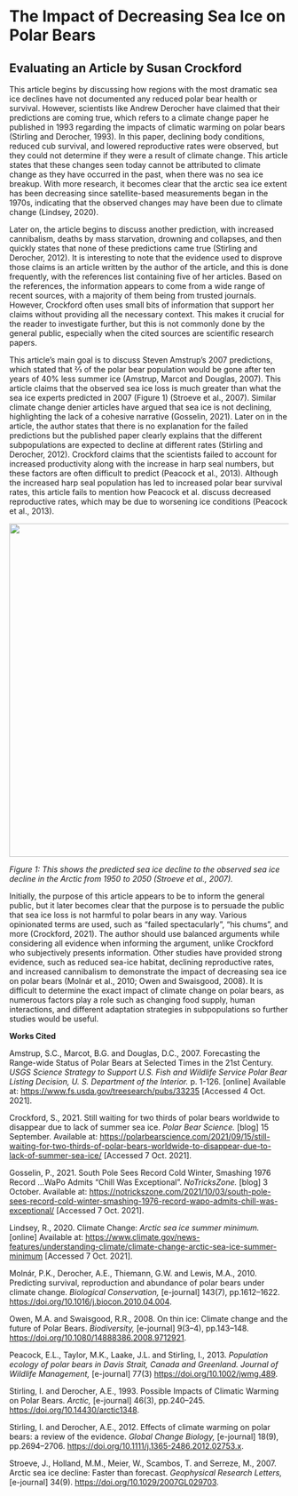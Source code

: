 
# The Impact of Decreasing Sea Ice on Polar Bears
## Evaluating an Article by Susan Crockford

This article begins by discussing how regions with the most dramatic sea ice declines have not documented any reduced polar bear health or survival. However, scientists like Andrew Derocher have claimed that their predictions are coming true, which refers to a climate change paper he published in 1993 regarding the impacts of climatic warming on polar bears (Stirling and Derocher, 1993). In this paper, declining body conditions, reduced cub survival, and lowered reproductive rates were observed, but they could not determine if they were a result of climate change. This article states that these changes seen today cannot be attributed to climate change as they have occurred in the past, when there was no sea ice breakup. With more research, it becomes clear that the arctic sea ice extent has been decreasing since satellite-based measurements began in the 1970s, indicating that the observed changes may have been due to climate change (Lindsey, 2020). 
  
 
Later on, the article begins to discuss another prediction, with increased cannibalism, deaths by mass starvation, drowning and collapses, and then quickly states that none of these predictions came true (Stirling and Derocher, 2012). It is interesting to note that the evidence used to disprove those claims is an article written by the author of the article, and this is done frequently, with the references list containing five of her articles. Based on the references, the information appears to come from a wide range of recent sources, with a majority of them being from trusted journals. However, Crockford often uses small bits of information that support her claims without providing all the necessary context. This makes it crucial for the reader to investigate further, but this is not commonly done by the general public, especially when the cited sources are scientific research papers. 
  

This article’s main goal is to discuss Steven Amstrup’s 2007 predictions, which stated that ⅔ of the polar bear population would be gone after ten years of 40% less summer ice (Amstrup, Marcot and Douglas, 2007). This article claims that the observed sea ice loss is much greater than what the sea ice experts predicted in 2007 (Figure 1) (Stroeve et al., 2007). Similar climate change denier articles have argued that sea ice is not declining, highlighting the lack of a cohesive narrative (Gosselin, 2021). Later on in the article, the author states that there is no explanation for the failed predictions but the published paper clearly explains that the different subpopulations are expected to decline at different rates (Stirling and Derocher, 2012). Crockford claims that the scientists failed to account for increased productivity along with the increase in harp seal numbers, but these factors are often difficult to predict (Peacock et al., 2013). Although the increased harp seal population has led to increased polar bear survival rates, this article fails to mention how Peacock et al. discuss decreased reproductive rates, which may be due to worsening ice conditions (Peacock et al., 2013). 

<p align="center">
  <img width="615" height="600" src="http://2.bp.blogspot.com/-njDh8aQ_Rd4/T0A8FcYAr_I/AAAAAAAACG4/iZqA2r3abu8/s1600/3354453675-650.jpg">
</p>

  *Figure 1: This shows the predicted sea ice decline to the observed sea ice decline in the Arctic from 1950 to 2050 (Stroeve et al., 2007).*


Initially, the purpose of this article appears to be to inform the general public, but it later becomes clear that the purpose is to persuade the public that sea ice loss is not harmful to polar bears in any way. Various opinionated terms are used, such as “failed spectacularly”, “his chums”, and more (Crockford, 2021). The author should use balanced arguments while considering all evidence when informing the argument, unlike Crockford who subjectively presents information. Other studies have provided strong evidence, such as reduced sea-ice habitat, declining reproductive rates, and increased cannibalism to demonstrate the impact of decreasing sea ice on polar bears (Molnár et al., 2010; Owen and Swaisgood, 2008). It is difficult to determine the exact impact of climate change on polar bears, as numerous factors play a role such as changing food supply, human interactions, and different adaptation strategies in subpopulations so further studies would be useful. 



**Works Cited**


Amstrup, S.C., Marcot, B.G. and Douglas, D.C., 2007. Forecasting the Range-wide Status of Polar Bears at Selected Times in the 21st Century. *USGS Science Strategy to Support U.S. Fish and Wildlife Service Polar Bear Listing Decision, U. S. Department of the Interior.* p. 1-126. [online] Available at: <https://www.fs.usda.gov/treesearch/pubs/33235> [Accessed 4 Oct. 2021].

Crockford, S., 2021. Still waiting for two thirds of polar bears worldwide to disappear due to lack of summer sea ice. *Polar Bear Science.* [blog] 15 September. Available at: <https://polarbearscience.com/2021/09/15/still-waiting-for-two-thirds-of-polar-bears-worldwide-to-disappear-due-to-lack-of-summer-sea-ice/> [Accessed 7 Oct. 2021].

Gosselin, P., 2021. South Pole Sees Record Cold Winter, Smashing 1976 Record …WaPo Admits “Chill Was Exceptional”. *NoTricksZone.* [blog] 3 October. Available at: <https://notrickszone.com/2021/10/03/south-pole-sees-record-cold-winter-smashing-1976-record-wapo-admits-chill-was-exceptional/> [Accessed 7 Oct. 2021].

Lindsey, R., 2020. Climate Change: *Arctic sea ice summer minimum.* [online] Available at: <https://www.climate.gov/news-features/understanding-climate/climate-change-arctic-sea-ice-summer-minimum> [Accessed 7 Oct. 2021].

Molnár, P.K., Derocher, A.E., Thiemann, G.W. and Lewis, M.A., 2010. Predicting survival, reproduction and abundance of polar bears under climate change. *Biological Conservation,* [e-journal] 143(7), pp.1612–1622. https://doi.org/10.1016/j.biocon.2010.04.004.

Owen, M.A. and Swaisgood, R.R., 2008. On thin ice: Climate change and the future of Polar Bears. *Biodiversity,* [e-journal] 9(3–4), pp.143–148. https://doi.org/10.1080/14888386.2008.9712921.

Peacock, E.L., Taylor, M.K., Laake, J.L. and Stirling, I., 2013. *Population ecology of polar bears in Davis Strait, Canada and Greenland. Journal of Wildlife Management,* [e-journal] 77(3) https://doi.org/10.1002/jwmg.489.

Stirling, I. and Derocher, A.E., 1993. Possible Impacts of Climatic Warming on Polar Bears. *Arctic,* [e-journal] 46(3), pp.240–245. https://doi.org/10.14430/arctic1348.

Stirling, I. and Derocher, A.E., 2012. Effects of climate warming on polar bears: a review of the evidence. *Global Change Biology,* [e-journal] 18(9), pp.2694–2706. https://doi.org/10.1111/j.1365-2486.2012.02753.x.

Stroeve, J., Holland, M.M., Meier, W., Scambos, T. and Serreze, M., 2007. Arctic sea ice decline: Faster than forecast. *Geophysical Research Letters,* [e-journal] 34(9). https://doi.org/10.1029/2007GL029703.
